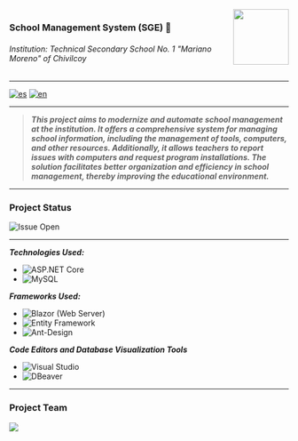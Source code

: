 <img align="right" width="100" height="100" src="https://i.imgur.com/3Rpkk1F.jpeg">

### School Management System (SGE) 🏫
###### Institution: Technical Secondary School No. 1 "Mariano Moreno" of Chivilcoy

---

[![es](https://img.shields.io/badge/lang-es-red)](README.md)
[![en](https://img.shields.io/badge/lang-en-red.svg)](README-en.md)

---

> ***This project aims to modernize and automate school management at the institution. It offers a comprehensive system for managing school information, including the management of tools, computers, and other resources. Additionally, it allows teachers to report issues with computers and request program installations. The solution facilitates better organization and efficiency in school management, thereby improving the educational environment.***

---

### Project Status
![Issue Open](https://img.shields.io/github/issues/EEST1Chivilcoy/7B-2024-PDISC-G2.svg)

---

***Technologies Used:*** 
- ![ASP.NET Core](https://img.shields.io/badge/ASP.NET%20Core-%23006B75.svg?style=for-the-badge&logo=aspnetcore&logoColor=white)
- ![MySQL](https://img.shields.io/badge/mysql-4479A1.svg?style=for-the-badge&logo=mysql&logoColor=white)

***Frameworks Used:***
- ![Blazor](https://img.shields.io/badge/blazor-%235C2D91.svg?style=for-the-badge&logo=blazor&logoColor=white) (Web Server)
- ![Entity Framework](https://img.shields.io/badge/Entity%20Framework-%23076D57.svg?style=for-the-badge&logo=entity-framework&logoColor=white)
- ![Ant-Design](https://img.shields.io/badge/-AntDesign-%230170FE?style=for-the-badge&logo=ant-design&logoColor=white)

***Code Editors and Database Visualization Tools***
- ![Visual Studio](https://img.shields.io/badge/Visual_Studio-5C2D91?style=for-the-badge&logo=visual%20studio&logoColor=white)
- ![DBeaver](https://img.shields.io/badge/DBeaver-1f425f?style=for-the-badge&logo=dbeaver&logoColor=white)

---

### Project Team

<a href="https://github.com/EEST1Chivilcoy/SGE/graphs/contributors">
  <img src="https://contrib.rocks/image?repo=EEST1Chivilcoy/SGE" />
</a>
